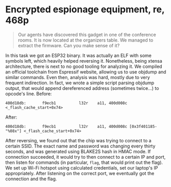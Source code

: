 # Encrypted espionage equipment, re, 468p

> Our agents have discovered this gadget in one of the conference rooms. It is now located at the organizers table. We managed to extract the firmware. Can you make sense of it?

In this task we got an ESP32 binary. It was actually an ELF with some symbols left, which heavily helped reversing it.
Nonetheless, being xtensa architecture, there is next to no good tooling for analyzing it. We compiled an official
toolchain from Espressif website, allowing us to use objdump and similar commands. Even then, analysis was hard, mostly
due to very frequent indirection. In fact, we wrote a simple script parsing objdump output, that would append
dereferenced address (sometimes twice...) to opcode's line. Before:
```
400d18db:       f9ecb1          l32r    a11, 400d008c <_flash_cache_start+0x74>
```
After:
```
400d18db:       f9ecb1          l32r    a11, 400d008c [0x3f401185-"%08x"] <_flash_cache_start+0x74>
```

After reversing, we found out that the chip was trying to connect to a certain SSID. The exact name and password
was changing every thirty seconds, and was generated using BLAKE2S hash in HMAC mode. If connection succeeded, it
would try to then connect to a certain IP and port, then listen for commands (in particular, `flag`, that would print
out the flag). We set up Wi-Fi hotspot using calculated credentials, set our laptop's IP appropriately. After
listening on the correct port, we eventually got the connection and the flag.

